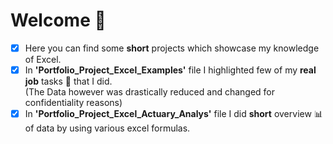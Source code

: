 # Welcome 👋
- [x] Here you can find some **short** projects which showcase my knowledge of Excel.
- [x] In **'Portfolio_Project_Excel_Examples'** file I highlighted few of my **real job** tasks 🧾 that I did. <br/>
      (The Data however was drastically reduced and changed for confidentiality reasons)
- [x] In **'Portfolio_Project_Excel_Actuary_Analys'** file I did **short** overview 📊 of data by using various excel formulas.
